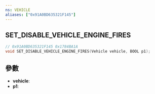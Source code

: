 ```yaml
---
ns: VEHICLE
aliases: ["0x91A0BD635321F145"]
---
```

## SET_DISABLE_VEHICLE_ENGINE_FIRES

```c
// 0x91A0BD635321F145 0x1784BA1A
void SET_DISABLE_VEHICLE_ENGINE_FIRES(Vehicle vehicle, BOOL p1);
```

## 參數
* **vehicle**: 
* **p1**: 


